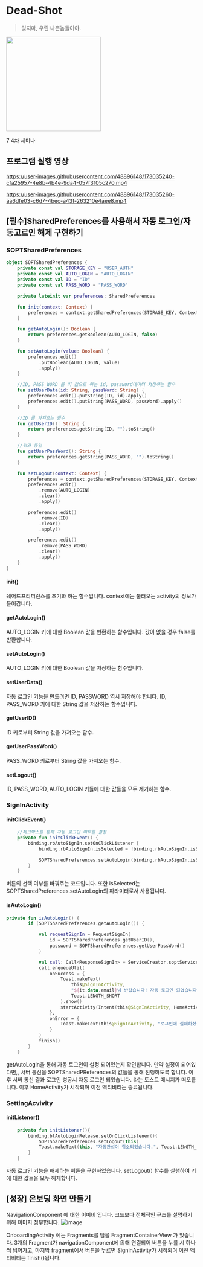 # Dead-Shot

> 잊지마, 우린 나쁜놈들이야.

<img src="https://user-images.githubusercontent.com/33388801/161442839-c1bdc8da-0c91-4ee5-9c45-22b953b53136.png" width=250/>




7 4차 세미나

## 프로그램 실행 영상

https://user-images.githubusercontent.com/48896148/173035240-cfa25957-4e8b-4b4e-9da4-057f3105c270.mp4

https://user-images.githubusercontent.com/48896148/173035260-aa6dfe03-c6d7-4bec-a43f-263210e4aee8.mp4


## [필수]SharedPreferences를 사용해서 자동 로그인/자동고르인 해제 구현하기

### SOPTSharedPreferences
``` kotlin
object SOPTSharedPreferences {
    private const val STORAGE_KEY = "USER_AUTH"
    private const val AUTO_LOGIN = "AUTO_LOGIN"
    private const val ID = "ID"
    private const val PASS_WORD = "PASS_WORD"

    private lateinit var preferences: SharedPreferences

    fun init(context: Context) {
        preferences = context.getSharedPreferences(STORAGE_KEY, Context.MODE_PRIVATE)
    }

    fun getAutoLogin(): Boolean {
        return preferences.getBoolean(AUTO_LOGIN, false)
    }

    fun setAutoLogin(value: Boolean) {
        preferences.edit()
            .putBoolean(AUTO_LOGIN, value)
            .apply()
    }

    //ID, PASS_WORD 를 키 값으로 하는 id, password데이터 저장하는 함수
    fun setUserData(id: String, passWord: String) {
        preferences.edit().putString(ID, id).apply()
        preferences.edit().putString(PASS_WORD, passWord).apply()
    }

    //ID 를 가져오는 함수
    fun getUserID(): String {
        return preferences.getString(ID, "").toString()
    }

    //위와 동일
    fun getUserPassWord(): String {
        return preferences.getString(PASS_WORD, "").toString()
    }

    fun setLogout(context: Context) {
        preferences = context.getSharedPreferences(STORAGE_KEY, Context.MODE_PRIVATE)
        preferences.edit()
            .remove(AUTO_LOGIN)
            .clear()
            .apply()

        preferences.edit()
            .remove(ID)
            .clear()
            .apply()

        preferences.edit()
            .remove(PASS_WORD)
            .clear()
            .apply()
    }
}
```
#### init()
쉐어드프리퍼런스를 초기화 하는 함수입니다. context에는 불러오는 activity의 정보가 들어갑니다.

#### getAutoLogin()
AUTO_LOGIN 키에 대한 Boolean 값을 반환하는 함수입니다. 값이 없을 경우 false를 반환합니다.

#### setAutoLogin()
AUTO_LOGIN 키에 대한 Boolean 값을 저장하는 함수입니다.

#### setUserData()
자동 로그인 기능을 만드려면 ID, PASSWORD 역시 저장해야 합니다.
ID, PASS_WORD 키에 대한 String 값을 저장하는 함수입니다.

#### getUserID()
ID 키로부터 String 값을 가져오는 함수.

#### getUserPassWord()
PASS_WORD 키로부터 String 값을 가져오는 함수.

#### setLogout()
ID, PASS_WORD, AUTO_LOGIN 키들에 대한 값들을 모두 제거하는 함수.


### SignInActivity

#### initClickEvent()
``` kotlin
    //체크박스를 통해 자동 로그인 여부를 결정
    private fun initClickEvent() {
        binding.rbAutoSignIn.setOnClickListener {
            binding.rbAutoSignIn.isSelected = !binding.rbAutoSignIn.isSelected

            SOPTSharedPreferences.setAutoLogin(binding.rbAutoSignIn.isSelected)
        }
    }
```
버튼의 선택 여부를 바꿔주는 코드입니다.
또한 isSelected는 SOPTSharedPreferences.setAutoLogin의 파라미터로서 사용됩니다.

#### isAutoLogin()
``` kotlin
private fun isAutoLogin() {
        if (SOPTSharedPreferences.getAutoLogin()) {

            val requestSignIn = RequestSignIn(
                id = SOPTSharedPreferences.getUserID(),
                password = SOPTSharedPreferences.getUserPassWord()
            )

            val call: Call<ResponseSignIn> = ServiceCreator.soptService.signIn((requestSignIn))
            call.enqueueUtil(
                onSuccess = {
                    Toast.makeText(
                        this@SignInActivity,
                        "${it.data.email}님 반갑습니다! 자동 로그인 되었습니다.",
                        Toast.LENGTH_SHORT
                    ).show()
                    startActivity(Intent(this@SignInActivity, HomeActivity::class.java))
                },
                onError = {
                    Toast.makeText(this@SignInActivity, "로그인에 실패하셨습니다.", Toast.LENGTH_SHORT).show()
                }
            )
            finish()
        }
    }
```
getAutoLogin을 통해 자동 로그인이 설정 되어있는지 확인합니다. 만약 설정이 되어있다면,,
서버 통신을 SOPTSharedPReferences의 값들을 통해 진행하도록 합니다.
이후 서버 통신 결과 로그인 성공시 자동 로그인 되었습니다. 라는 토스트 메시지가 떠오릅니다.
이후 HomeActivity가 시작되며 이전 액티비티는 종료됩니다.

### SettingAcvivity

#### initListener()
``` kotlin
    private fun initListener(){
        binding.btAutoLoginRelease.setOnClickListener(){
            SOPTSharedPreferences.setLogout(this)
            Toast.makeText(this, "자동완성이 취소되었습니다.", Toast.LENGTH_SHORT).show()
        }
    }
```
자동 로그인 기능을 해제하는 버튼을 구현하였습니다.
setLogout() 함수를 실행하여 키에 대한 값들을 모두 해제합니다.

## [성장] 온보딩 화면 만들기
NavigationComponent 에 대한 이미비 입니다. 코드보다 전체적인 구조를 설명하기위해 이미지 첨부합니다.
![image](https://user-images.githubusercontent.com/48896148/173040006-e84406ca-17a4-4c4e-90dc-c1984acdd5cb.png)

OnboardingActivity 에는 Fragments를 담을 FragmentContainerView 가 있습니다. 3개의 Fragment가 navigationComponent에 의해 연결되어 버튼을 누를 시 하나씩 넘어가고, 마지막 fragment에서 버튼을 누르면 SigninActivity가 시작되며 이전 액티비티는 finish()됩니다.
